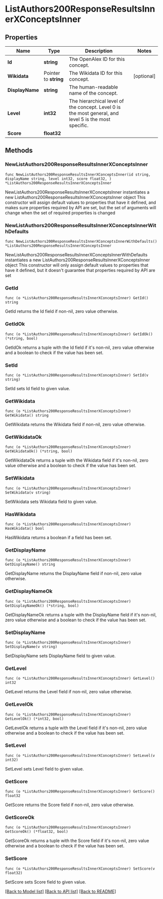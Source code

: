# ListAuthors200ResponseResultsInnerXConceptsInner

## Properties

Name | Type | Description | Notes
------------ | ------------- | ------------- | -------------
**Id** | **string** | The OpenAlex ID for this concept. | 
**Wikidata** | Pointer to **string** | The Wikidata ID for this concept. | [optional] 
**DisplayName** | **string** | The human-readable name of the concept. | 
**Level** | **int32** | The hierarchical level of the concept. Level 0 is the most general, and level 5 is the most specific. | 
**Score** | **float32** |  | 

## Methods

### NewListAuthors200ResponseResultsInnerXConceptsInner

`func NewListAuthors200ResponseResultsInnerXConceptsInner(id string, displayName string, level int32, score float32, ) *ListAuthors200ResponseResultsInnerXConceptsInner`

NewListAuthors200ResponseResultsInnerXConceptsInner instantiates a new ListAuthors200ResponseResultsInnerXConceptsInner object
This constructor will assign default values to properties that have it defined,
and makes sure properties required by API are set, but the set of arguments
will change when the set of required properties is changed

### NewListAuthors200ResponseResultsInnerXConceptsInnerWithDefaults

`func NewListAuthors200ResponseResultsInnerXConceptsInnerWithDefaults() *ListAuthors200ResponseResultsInnerXConceptsInner`

NewListAuthors200ResponseResultsInnerXConceptsInnerWithDefaults instantiates a new ListAuthors200ResponseResultsInnerXConceptsInner object
This constructor will only assign default values to properties that have it defined,
but it doesn't guarantee that properties required by API are set

### GetId

`func (o *ListAuthors200ResponseResultsInnerXConceptsInner) GetId() string`

GetId returns the Id field if non-nil, zero value otherwise.

### GetIdOk

`func (o *ListAuthors200ResponseResultsInnerXConceptsInner) GetIdOk() (*string, bool)`

GetIdOk returns a tuple with the Id field if it's non-nil, zero value otherwise
and a boolean to check if the value has been set.

### SetId

`func (o *ListAuthors200ResponseResultsInnerXConceptsInner) SetId(v string)`

SetId sets Id field to given value.


### GetWikidata

`func (o *ListAuthors200ResponseResultsInnerXConceptsInner) GetWikidata() string`

GetWikidata returns the Wikidata field if non-nil, zero value otherwise.

### GetWikidataOk

`func (o *ListAuthors200ResponseResultsInnerXConceptsInner) GetWikidataOk() (*string, bool)`

GetWikidataOk returns a tuple with the Wikidata field if it's non-nil, zero value otherwise
and a boolean to check if the value has been set.

### SetWikidata

`func (o *ListAuthors200ResponseResultsInnerXConceptsInner) SetWikidata(v string)`

SetWikidata sets Wikidata field to given value.

### HasWikidata

`func (o *ListAuthors200ResponseResultsInnerXConceptsInner) HasWikidata() bool`

HasWikidata returns a boolean if a field has been set.

### GetDisplayName

`func (o *ListAuthors200ResponseResultsInnerXConceptsInner) GetDisplayName() string`

GetDisplayName returns the DisplayName field if non-nil, zero value otherwise.

### GetDisplayNameOk

`func (o *ListAuthors200ResponseResultsInnerXConceptsInner) GetDisplayNameOk() (*string, bool)`

GetDisplayNameOk returns a tuple with the DisplayName field if it's non-nil, zero value otherwise
and a boolean to check if the value has been set.

### SetDisplayName

`func (o *ListAuthors200ResponseResultsInnerXConceptsInner) SetDisplayName(v string)`

SetDisplayName sets DisplayName field to given value.


### GetLevel

`func (o *ListAuthors200ResponseResultsInnerXConceptsInner) GetLevel() int32`

GetLevel returns the Level field if non-nil, zero value otherwise.

### GetLevelOk

`func (o *ListAuthors200ResponseResultsInnerXConceptsInner) GetLevelOk() (*int32, bool)`

GetLevelOk returns a tuple with the Level field if it's non-nil, zero value otherwise
and a boolean to check if the value has been set.

### SetLevel

`func (o *ListAuthors200ResponseResultsInnerXConceptsInner) SetLevel(v int32)`

SetLevel sets Level field to given value.


### GetScore

`func (o *ListAuthors200ResponseResultsInnerXConceptsInner) GetScore() float32`

GetScore returns the Score field if non-nil, zero value otherwise.

### GetScoreOk

`func (o *ListAuthors200ResponseResultsInnerXConceptsInner) GetScoreOk() (*float32, bool)`

GetScoreOk returns a tuple with the Score field if it's non-nil, zero value otherwise
and a boolean to check if the value has been set.

### SetScore

`func (o *ListAuthors200ResponseResultsInnerXConceptsInner) SetScore(v float32)`

SetScore sets Score field to given value.



[[Back to Model list]](../README.md#documentation-for-models) [[Back to API list]](../README.md#documentation-for-api-endpoints) [[Back to README]](../README.md)


